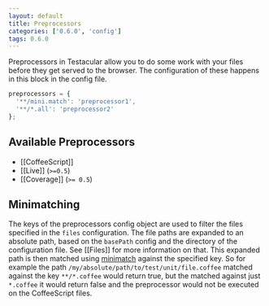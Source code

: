 ```yaml
---
layout: default
title: Preprocessors
categories: ['0.6.0', 'config']
tags: 0.6.0
---
```


Preprocessors in Testacular allow you to do some work with your files before
they get served to the browser. The configuration of these happens in this block
in the config file.

```javascript
preprocessors = {
  '**/mini.match': 'preprocessor1',
  '**/*.all': 'preprocessor2'
};
```

## Available Preprocessors
* [[CoffeeScript]]
* [[Live]] (`>=0.5`)
* [[Coverage]] (`>= 0.5`)

## Minimatching
The keys of the preprocessors config object are used to filter the files specified in
the `files` configuration. The file paths are expanded to an absolute path, based on 
the `basePath` config and the directory of the configuration file. See [[Files]] for more
information on that. 
This expanded path is then matched using [minimatch](https://github.com/isaacs/minimatch)
against the specified key.
So for example the path `/my/absolute/path/to/test/unit/file.coffee` matched against
the key `**/*.coffee` would return true, but the matched against just `*.coffee` it would
return false and the preprocessor would not be executed on the CoffeeScript files.



